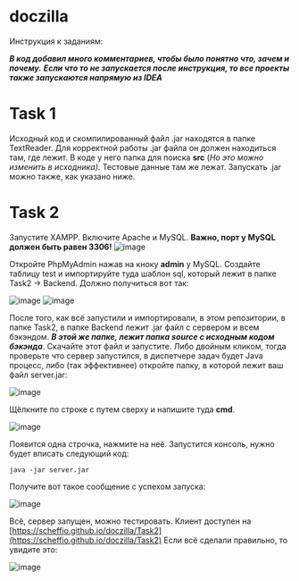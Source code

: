 # doczilla

Инструкция к заданиям:

***В код добавил много комментариев, чтобы было понятно что, зачем и почему.***
***Если что то не запускается после инструкция, то все проекты также запускаются напрямую из IDEA***

# Task 1
Исходный код и скомпилированный файл .jar находятся в папке TextReader. Для корректной работы .jar файла он должен находиться там, где лежит. В коде у него папка для поиска **src** (*Но это можно изменить в исходника)*. Тестовые данные там же лежат. Запускать .jar можно также, как указано ниже.

# Task 2

Запустите XAMPP. Включите Apache и MySQL. **Важно, порт у MySQL должен быть равен 3306!**
![image](https://github.com/Scheffio/doczilla/assets/45427871/9a2df947-d499-4e7c-9867-cfae857c34b9)

Откройте PhpMyAdmin нажав на кноку **admin** у MySQL. Создайте таблицу test и импортируйте туда шаблон sql, который лежит в папке Task2 -> Backend.
Должно получиться вот так:

![image](https://github.com/Scheffio/doczilla/assets/45427871/47697fdc-b224-4bf0-9da5-bba7681c2e7f)
![image](https://github.com/Scheffio/doczilla/assets/45427871/909b9016-0713-476f-83a1-9fed23075b7f)


После того, как всё запустили и импортировали, в этом репозитории, в папке Task2, в папке Backend лежит .jar файл с сервером и всем бэкэндом. ***В этой же папке, лежит папка source с исходным кодом бэкэнда***. Скачайте этот файл и запустите. Либо двойным кликом, тогда проверьте что сервер запустился, в диспетчере задач будет Java процесс, либо (так эффективнее) откройте папку, в которой лежит ваш файл server.jar:

![image](https://github.com/Scheffio/doczilla/assets/45427871/8c85160d-4be3-488d-b502-21dd123fd16f)

Щёлкните по строке с путем сверху и напишите туда **cmd**.

![image](https://github.com/Scheffio/doczilla/assets/45427871/cdc2e6be-f14d-4272-8416-b78977b9e9d6)

Появится одна строчка, нажмите на неё. Запустится консоль, нужно будет вписать следующий код:
```
java -jar server.jar
```
Получите вот такое сообщение с успехом запуска:

![image](https://github.com/Scheffio/doczilla/assets/45427871/2c0dc9b0-b276-41da-8fd7-156d4ae87975)

Всё, сервер запущен, можно тестировать. Клиент доступен на [https://scheffio.github.io/doczilla/Task2](https://scheffio.github.io/doczilla/Task2)
Если всё сделали правильно, то увидите это:

![image](https://github.com/Scheffio/doczilla/assets/45427871/0168811a-be16-47e6-8858-235f6c1cb374)

